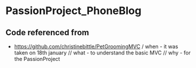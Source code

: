 # PassionProject_PhoneBlog

## Code referenced from 
- https://github.com/christinebittle/PetGroomingMVC / when - it was taken on 18th january // what - to understand the basic MVC // why - for the PassionProject
